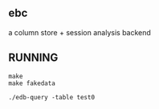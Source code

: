 ebc
--------

a column store + session analysis backend



RUNNING
-------



    make
    make fakedata

    ./edb-query -table test0
